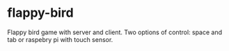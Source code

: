 # flappy-bird

Flappy bird game with server and client. Two options of control: space and tab or raspebry pi with touch sensor.
